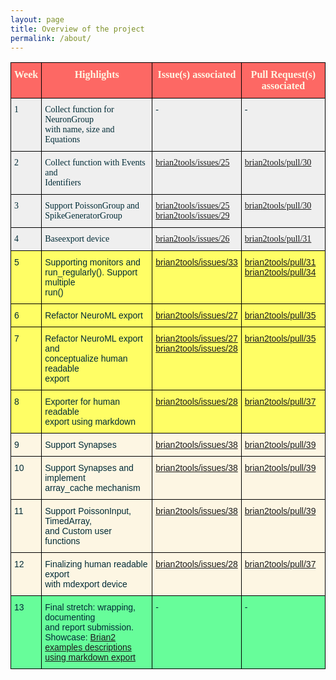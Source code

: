 ```yaml
---
layout: page
title: Overview of the project
permalink: /about/
---
```

<style type="text/css">
.tg  {border-collapse:collapse;border-color:#93a1a1;border-spacing:0;}
.tg td{background-color:#fdf6e3;border-color:#93a1a1;border-style:solid;border-width:1px;color:#002b36;
  font-family:Arial, sans-serif;font-size:14px;overflow:hidden;padding:10px 5px;word-break:normal;}
.tg th{background-color:#657b83;border-color:#93a1a1;border-style:solid;border-width:1px;color:#fdf6e3;
  font-family:Arial, sans-serif;font-size:14px;font-weight:normal;overflow:hidden;padding:10px 5px;word-break:normal;}
.tg .tg-tyfk{background-color:#67fd9a;border-color:#000000;text-align:left;vertical-align:top}
.tg .tg-egp3{background-color:#fffe65;border-color:#000000;text-align:left;vertical-align:top}
.tg .tg-m8qu{background-color:#fd6864;border-color:#000000;font-family:"Times New Roman", Times, serif !important;;font-size:16px;
  font-weight:bold;text-align:center;vertical-align:top}
.tg .tg-4ako{background-color:#efefef;border-color:#000000;font-family:"Times New Roman", Times, serif !important;;text-align:left;
  vertical-align:top}
.tg .tg-73oq{border-color:#000000;text-align:left;vertical-align:top}
</style>
<table class="tg">
<thead>
  <tr>
    <th class="tg-m8qu">Week</th>
    <th class="tg-m8qu">Highlights</th>
    <th class="tg-m8qu">Issue(s) associated</th>
    <th class="tg-m8qu">Pull Request(s) associated</th>
  </tr>
</thead>
<tbody>
  <tr>
    <td class="tg-4ako">1</td>
    <td class="tg-4ako">Collect function for NeuronGroup<br>with name, size and Equations</td>
    <td class="tg-4ako">             -</td>
    <td class="tg-4ako">                   -</td>
  </tr>
  <tr>
    <td class="tg-4ako">2</td>
    <td class="tg-4ako">Collect function with Events and<br>Identifiers</td>
    <td class="tg-4ako"><a href="https://github.com/brian-team/brian2tools/issues/25" target="_blank" rel="noopener noreferrer">brian2tools/issues/25</a></td>
    <td class="tg-4ako"><a href="https://github.com/brian-team/brian2tools/pull/30" target="_blank" rel="noopener noreferrer">brian2tools/pull/30</a></td>
  </tr>
  <tr>
    <td class="tg-4ako">3</td>
    <td class="tg-4ako">Support PoissonGroup and <br>SpikeGeneratorGroup</td>
    <td class="tg-4ako"><a href="https://github.com/brian-team/brian2tools/issues/25" target="_blank" rel="noopener noreferrer">brian2tools/issues/25</a><br><a href="https://github.com/brian-team/brian2tools/issues/29" target="_blank" rel="noopener noreferrer">brian2tools/issues/29</a></td>
    <td class="tg-4ako"><a href="https://github.com/brian-team/brian2tools/pull/30" target="_blank" rel="noopener noreferrer">brian2tools/pull/30</a></td>
  </tr>
  <tr>
    <td class="tg-4ako">4</td>
    <td class="tg-4ako">Baseexport device</td>
    <td class="tg-4ako"><a href="https://github.com/brian-team/brian2tools/issues/26" target="_blank" rel="noopener noreferrer">brian2tools/issues/26</a></td>
    <td class="tg-4ako"><a href="https://github.com/brian-team/brian2tools/pull/31" target="_blank" rel="noopener noreferrer">brian2tools/pull/31</a></td>
  </tr>
  <tr>
    <td class="tg-egp3">5</td>
    <td class="tg-egp3">Supporting monitors and<br>run_regularly(). Support multiple<br>run()</td>
    <td class="tg-egp3"><a href="https://github.com/brian-team/brian2tools/issues/33" target="_blank" rel="noopener noreferrer">brian2tools/issues/33</a></td>
    <td class="tg-egp3"><a href="https://github.com/brian-team/brian2tools/pull/31" target="_blank" rel="noopener noreferrer">brian2tools/pull/31</a><br><a href="https://github.com/brian-team/brian2tools/pull/34" target="_blank" rel="noopener noreferrer">brian2tools/pull/34</a><br></td>
  </tr>
  <tr>
    <td class="tg-egp3">6</td>
    <td class="tg-egp3">Refactor NeuroML export</td>
    <td class="tg-egp3"><a href="https://github.com/brian-team/brian2tools/issues/27" target="_blank" rel="noopener noreferrer">brian2tools/issues/27</a></td>
    <td class="tg-egp3"><a href="https://github.com/brian-team/brian2tools/pull/35" target="_blank" rel="noopener noreferrer">brian2tools/pull/35</a></td>
  </tr>
  <tr>
    <td class="tg-egp3">7</td>
    <td class="tg-egp3">Refactor NeuroML export and <br>conceptualize human readable<br>export</td>
    <td class="tg-egp3"><a href="https://github.com/brian-team/brian2tools/issues/27" target="_blank" rel="noopener noreferrer">brian2tools/issues/27</a><br><a href="https://github.com/brian-team/brian2tools/issues/28" target="_blank" rel="noopener noreferrer">brian2tools/issues/28</a></td>
    <td class="tg-egp3"><a href="https://github.com/brian-team/brian2tools/pull/35" target="_blank" rel="noopener noreferrer">brian2tools/pull/35</a></td>
  </tr>
  <tr>
    <td class="tg-egp3">8</td>
    <td class="tg-egp3">Exporter for human readable<br>export using markdown</td>
    <td class="tg-egp3"><a href="https://github.com/brian-team/brian2tools/issues/28" target="_blank" rel="noopener noreferrer">brian2tools/issues/28</a></td>
    <td class="tg-egp3"><a href="https://github.com/brian-team/brian2tools/pull/37" target="_blank" rel="noopener noreferrer">brian2tools/pull/37</a></td>
  </tr>
  <tr>
    <td class="tg-73oq">9</td>
    <td class="tg-73oq">Support Synapses</td>
    <td class="tg-73oq"><a href="https://github.com/brian-team/brian2tools/issues/38" target="_blank" rel="noopener noreferrer">brian2tools/issues/38</a></td>
    <td class="tg-73oq"><a href="https://github.com/brian-team/brian2tools/pull/39" target="_blank" rel="noopener noreferrer">brian2tools/pull/39</a></td>
  </tr>
  <tr>
    <td class="tg-73oq">10</td>
    <td class="tg-73oq">Support Synapses and implement<br>array_cache mechanism</td>
    <td class="tg-73oq"><a href="https://github.com/brian-team/brian2tools/issues/38" target="_blank" rel="noopener noreferrer">brian2tools/issues/38</a></td>
    <td class="tg-73oq"><a href="https://github.com/brian-team/brian2tools/pull/39" target="_blank" rel="noopener noreferrer">brian2tools/pull/39</a></td>
  </tr>
  <tr>
    <td class="tg-73oq">11</td>
    <td class="tg-73oq">Support PoissonInput, TimedArray, <br>and Custom user functions</td>
    <td class="tg-73oq"><a href="https://github.com/brian-team/brian2tools/issues/38" target="_blank" rel="noopener noreferrer">brian2tools/issues/38</a></td>
    <td class="tg-73oq"><a href="https://github.com/brian-team/brian2tools/pull/39" target="_blank" rel="noopener noreferrer">brian2tools/pull/39</a></td>
  </tr>
  <tr>
    <td class="tg-73oq">12</td>
    <td class="tg-73oq">Finalizing human readable export<br>with mdexport device</td>
    <td class="tg-73oq"><a href="https://github.com/brian-team/brian2tools/issues/28" target="_blank" rel="noopener noreferrer">brian2tools/issues/28</a></td>
    <td class="tg-73oq"><a href="https://github.com/brian-team/brian2tools/pull/37/" target="_blank" rel="noopener noreferrer">brian2tools/pull/37</a></td>
  </tr>
  <tr>
    <td class="tg-tyfk">13</td>
    <td class="tg-tyfk">Final stretch: wrapping, documenting<br>and report submission.<br>Showcase: <a href="https://github.com/Vigneswaran-Chandrasekaran/Brian2-examples-markdown-descriptions" target="_blank" rel="noopener noreferrer">Brian2 examples descriptions using markdown export</a></td>
    <td class="tg-tyfk">              -<br></td>
    <td class="tg-tyfk">                 -<br></td>
  </tr>
</tbody>
</table>
